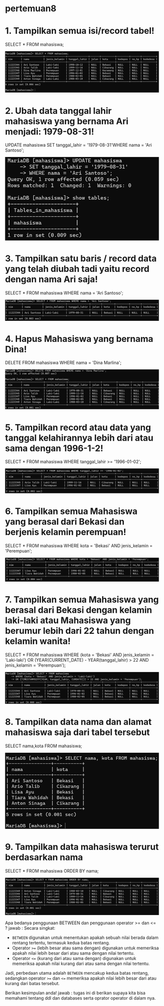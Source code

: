 # pertemuan8

# 1. Tampilkan semua isi/record tabel!
SELECT * FROM mahasiswa;

  ![alt text](https://github.com/DzakiAbiyyu/poto/blob/main/1.jpg?raw=true)
# 2. Ubah data tanggal lahir mahasiswa yang bernama Ari menjadi: 1979-08-31!
UPDATE mahasiswa SET tanggal_lahir = '1979-08-31'WHERE nama = 'Ari Santoso';

  ![alt text](https://github.com/DzakiAbiyyu/poto/blob/main/2.jpg?raw=true)
# 3. Tampilkan satu baris / record data yang telah diubah tadi yaitu record dengan nama Ari saja!
SELECT * FROM mahasiswa WHERE nama = 'Ari Santoso';

![alt text](https://github.com/DzakiAbiyyu/poto/blob/main/3.jpg?raw=true)
# 4. Hapus Mahasiswa yang bernama Dina!
DELETE FROM mahasiswa WHERE nama = 'Dina Marlina';

![alt text](https://github.com/DzakiAbiyyu/poto/blob/main/4.jpg?raw=true)
# 5. Tampilkan record atau data yang tanggal kelahirannya lebih dari atau sama dengan 1996-1-2!
SELECT * FROM mahasiswa WHERE tanggal_lahir >= '1996-01-02';

![alt text](https://github.com/DzakiAbiyyu/poto/blob/main/5.jpg?raw=true)
# 6. Tampilkan semua Mahasiswa yang berasal dari Bekasi dan berjenis kelamin perempuan!
SELECT * FROM mahasiswa WHERE kota = 'Bekasi' AND jenis_kelamin = 'Perempuan';

![alt text](https://github.com/DzakiAbiyyu/poto/blob/main/6.jpg?raw=true)
# 7. Tampilkan semua Mahasiswa yang berasal dari Bekasi dengan kelamin laki-laki atau Mahasiswa yang berumur lebih dari 22 tahun dengan kelamin wanita!
SELECT * FROM mahasiswa WHERE (kota = 'Bekasi' AND jenis_kelamin = 'Laki-laki') OR (YEAR(CURRENT_DATE) - YEAR(tanggal_lahir) > 22 AND jenis_kelamin = 'Perempuan');

![alt text](https://github.com/DzakiAbiyyu/poto/blob/main/7.jpg?raw=true)
# 8. Tampilkan data nama dan alamat mahasiswa saja dari tabel tersebut
SELECT nama,kota FROM mahasiswa;

![alt text](https://github.com/DzakiAbiyyu/poto/blob/main/8.jpg?raw=true)
# 9. Tampilkan data mahasiswa terurut berdasarkan nama
SELECT * FROM mahasiswa ORDER BY nama;

![alt text](https://github.com/DzakiAbiyyu/poto/blob/main/9.jpg?raw=true)

Apa bedanya penggunaan BETWEEN dan penggunaan operator >=
dan <= ? 
jawab : Secara singkat:

- `BETWEEN` digunakan untuk menentukan apakah sebuah nilai berada dalam rentang tertentu, termasuk kedua batas rentang.
- Operator `>=` (lebih besar atau sama dengan) digunakan untuk memeriksa apakah nilai lebih besar dari atau sama dengan nilai tertentu.
- Operator `<=` (kurang dari atau sama dengan) digunakan untuk memeriksa apakah nilai kurang dari atau sama dengan nilai tertentu.

Jadi, perbedaan utama adalah `BETWEEN` mencakup kedua batas rentang, sedangkan operator `>=` dan `<=` memeriksa apakah nilai lebih besar dari atau kurang dari batas tersebut.

Berikan kesimpulan anda!
jawab : tugas ini di berikan supaya kita bisa memahami tentang ddl dan databases serta oprator operator di dalam nya.

